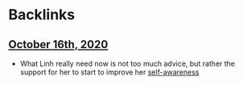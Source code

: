 
# Backlinks
## [October 16th, 2020](<October 16th, 2020.md>)
- What Linh really need now is not too much advice, but rather the support for her to start to improve her [self-awareness](<self-awareness.md>)

